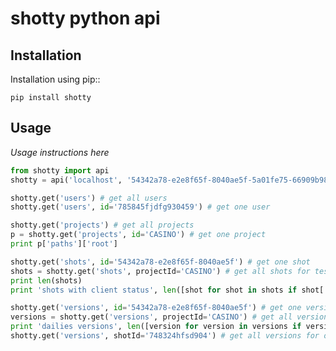 shotty python api
===========================================================

Installation
------------

Installation using pip::

    pip install shotty

Usage
-----

*Usage instructions here*

```python
from shotty import api
shotty = api('localhost', '54342a78-e2e8f65f-8040ae5f-5a01fe75-66909b98')
```

```python
shotty.get('users') # get all users
shotty.get('users', id='785845fjdfg930459') # get one user
```

```python
shotty.get('projects') # get all projects
p = shotty.get('projects', id='CASINO') # get one project
print p['paths']['root']
```

```python
shotty.get('shots', id='54342a78-e2e8f65f-8040ae5f') # get one shot
shots = shotty.get('shots', projectId='CASINO') # get all shots for test project
print len(shots)
print 'shots with client status', len([shot for shot in shots if shot['status'] == 'client'])

```

```python
shotty.get('versions', id='54342a78-e2e8f65f-8040ae5f') # get one version
versions = shotty.get('versions', projectId='CASINO') # get all versions for test project
print 'dailies versions', len([version for version in versions if version['type'] == 'dailies'])
shotty.get('versions', shotId='748324hfsd904') # get all versions for one shot
```